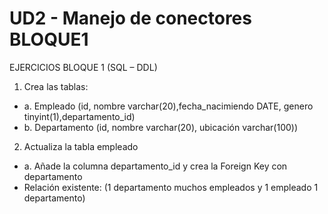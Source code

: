 # UD2 - Manejo de conectores BLOQUE1
EJERCICIOS BLOQUE 1 (SQL – DDL)

1.	Crea las tablas:
* a.	Empleado 
(id, nombre varchar(20),fecha_nacimiendo DATE, genero tinyint(1),departamento_id)
* b.	Departamento
(id, nombre varchar(20), ubicación varchar(100))
2.	Actualiza la tabla empleado
* a.	Añade la columna departamento_id y crea la Foreign Key con departamento
* Relación existente: (1 departamento muchos empleados y 1 empleado 1 departamento)

